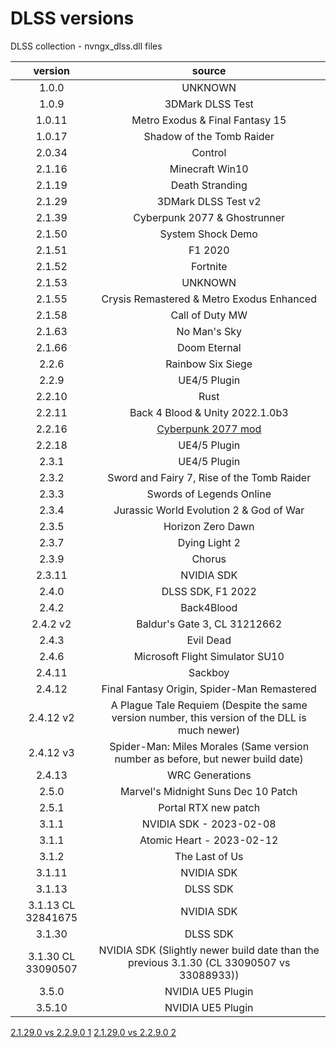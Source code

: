 # DLSS versions
 DLSS collection - nvngx_dlss.dll files

| version            | source  |
| :-------:          | :------------: |
| 1.0.0              | UNKNOWN |
| 1.0.9              | 3DMark DLSS Test |
| 1.0.11             | Metro Exodus & Final Fantasy 15 |
| 1.0.17             | Shadow of the Tomb Raider |
| 2.0.34             | Control |
| 2.1.16             | Minecraft Win10 |
| 2.1.19             | Death Stranding |
| 2.1.29             | 3DMark DLSS Test v2 |
| 2.1.39             | Cyberpunk 2077 & Ghostrunner |
| 2.1.50             | System Shock Demo |
| 2.1.51             | F1 2020 |
| 2.1.52             | Fortnite |
| 2.1.53             | UNKNOWN |
| 2.1.55             | Crysis Remastered & Metro Exodus Enhanced |
| 2.1.58             | Call of Duty MW |
| 2.1.63             | No Man's Sky |
| 2.1.66             | Doom Eternal |
| 2.2.6              | Rainbow Six Siege |
| 2.2.9              | UE4/5 Plugin |
| 2.2.10             | Rust |
| 2.2.11             | Back 4 Blood & Unity 2022.1.0b3|
| 2.2.16             | [Cyberpunk 2077 mod](https://web.archive.org/web/20210821020030/https://www.nexusmods.com/cyberpunk2077/mods/3037) |
| 2.2.18             | UE4/5 Plugin |
| 2.3.1              | UE4/5 Plugin |
| 2.3.2              | Sword and Fairy 7, Rise of the Tomb Raider |
| 2.3.3              | Swords of Legends Online |
| 2.3.4              | Jurassic World Evolution 2 & God of War |
| 2.3.5              | Horizon Zero Dawn |
| 2.3.7              | Dying Light 2 |
| 2.3.9              | Chorus |
| 2.3.11             | NVIDIA SDK |
| 2.4.0              | DLSS SDK, F1 2022 |
| 2.4.2              | Back4Blood |
| 2.4.2 v2           | Baldur's Gate 3, CL 31212662 |
| 2.4.3              | Evil Dead |
| 2.4.6              | Microsoft Flight Simulator SU10 |
| 2.4.11             | Sackboy |
| 2.4.12             | Final Fantasy Origin, Spider-Man Remastered |
| 2.4.12 v2          | A Plague Tale Requiem (Despite the same version number, this version of the DLL is much newer) |
| 2.4.12 v3          | Spider-Man: Miles Morales (Same version number as before, but newer build date) |
| 2.4.13             | WRC Generations |
| 2.5.0              | Marvel's Midnight Suns Dec 10 Patch |
| 2.5.1              | Portal RTX new patch |
| 3.1.1              | NVIDIA SDK - 2023-02-08 |
| 3.1.1              | Atomic Heart - 2023-02-12 |
| 3.1.2              | The Last of Us |
| 3.1.11             | NVIDIA SDK |
| 3.1.13             | DLSS SDK |
| 3.1.13 CL 32841675 | NVIDIA SDK |
| 3.1.30             | DLSS SDK |
| 3.1.30 CL 33090507 | NVIDIA SDK (Slightly newer build date than the previous 3.1.30 (CL 33090507 vs 33088933)) |
| 3.5.0              | NVIDIA UE5 Plugin |
| 3.5.10             | NVIDIA UE5 Plugin |

[2.1.29.0 vs 2.2.9.0 1](https://imgsli.com/NTk2NjE)
[2.1.29.0 vs 2.2.9.0 2](https://imgsli.com/NTk2NjI)
